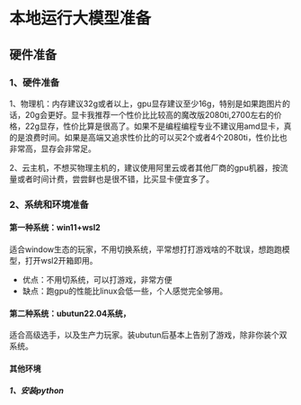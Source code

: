# 本地运行大模型准备

## 硬件准备
### 1、硬件准备
1、物理机：内存建议32g或者以上，gpu显存建议至少16g，特别是如果跑图片的话，20g会更好。显卡我推荐一个性价比比较高的魔改版2080ti,2700左右的价格，22g显存，性价比算是很高了。如果不是编程编程专业不建议用amd显卡，真的是浪费时间。如果是高端又追求性价比的可以买2个或者4个2080ti，性价比也非常高，显存会非常足。

2、云主机，不想买物理主机的，建议使用阿里云或者其他厂商的gpu机器，按流量或者时间计费，尝尝鲜也是很不错，比买显卡便宜多了。

### 2、系统和环境准备

#### 第一种系统：win11+wsl2
适合window生态的玩家，不用切换系统，平常想打打游戏啥的不耽误，想跑跑模型，打开wsl2开箱即用。
* 优点：不用切系统，可以打游戏，非常方便
* 缺点：跑gpu的性能比linux会低一些，个人感觉完全够用。

#### 第二种系统：ubutun22.04系统，
适合高级选手，以及生产力玩家。装ubutun后基本上告别了游戏，除非你装个双系统。

#### 其他环境
##### 1、安装python

